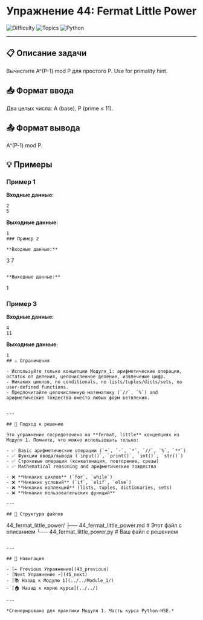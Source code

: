 # Упражнение 44: Fermat Little Power

![Difficulty](https://img.shields.io/badge/Difficulty-Module%201-green)
![Topics](https://img.shields.io/badge/Topics-fermat%2C%20little-blue)
![Python](https://img.shields.io/badge/Python-Module%201%20Concepts-yellow)

---

## 📋 Описание задачи

Вычислите A^(P-1) mod P для простого P. Use for primality hint.
## 📥 Формат ввода

Два целых числа: A (base), P (prime ≤ 11).
## 📤 Формат вывода

A^(P-1) mod P.
## 💡 Примеры

### Пример 1

**Входные данные:**
```
2
5
```

**Выходные данные:**
```
1
### Пример 2

**Входные данные:**
```
3
7
```

**Выходные данные:**
```
1
### Пример 3

**Входные данные:**
```
4
11
```

**Выходные данные:**
```
1
## ⚠️ Ограничения

- Используйте только концепции Модуля_1: арифметические операции, остаток от деления, целочисленное деление, извлечение цифр.
- Никаких циклов, no conditionals, no lists/tuples/dicts/sets, no user-defined functions.
- Предпочитайте целочисленную математику (`//`, `%`) and арифметические тождества вместо любых форм ветвления.


---

## 🎯 Подход к решению

Это упражнение сосредоточено на **fermat, little** концепциях из Модуля 1. Помните, что можно использовать только:

- ✅ Basic арифметические операции (`+`, `-`, `*`, `//`, `%`, `**`)
- ✅ Функции ввода/вывода (`input()`, `print()`, `int()`, `str()`)
- ✅ Строковые операции (конкатенация, повторение, срезы)
- ✅ Mathematical reasoning and арифметические тождества

- ❌ **Никаких циклов** (`for`, `while`)
- ❌ **Никаких условий** (`if`, `elif`, `else`)
- ❌ **Никаких коллекций** (lists, tuples, dictionaries, sets)
- ❌ **Никаких пользовательских функций**

---

## 📁 Структура файлов
```
44_fermat_little_power/
├── 44_fermat_little_power.md     # Этот файл с описанием
└── 44_fermat_little_power.py     # Ваш файл с решением
```

---

## 🔗 Навигация

- [← Previous Упражнение](43_previous) 
- [Next Упражнение →](45_next)
- [📚 Назад к Модулю 1](../../Module_1/)
- [🏠 Назад к корню курса](../../)

---

*Сгенерировано для практики Модуля 1. Часть курса Python-HSE.*
